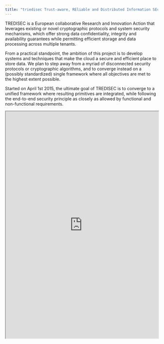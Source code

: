 ```yaml
---
title: "triedisec Trust-aware, REliable and Distributed Information SEcurity in the Cloud"
---
```


TREDISEC is a European collaborative Research and Innovation Action that leverages existing or novel cryptographic protocols and system security mechanisms, which offer strong data confidentiality, integrity and availability guarantees while permitting efficient storage and data processing across multiple tenants.

From a practical standpoint, the ambition of this project is to develop systems and techniques that make the cloud a secure and efficient place to store data. We plan to step away from a myriad of disconnected security protocols or cryptographic algorithms, and to converge instead on a (possibly standardized) single framework where all objectives are met to the highest extent possible.

Started on April 1st 2015, the ultimate goal of TREDISEC is to converge to a unified framework where resulting primitives are integrated, while following the end-to-end security principle as closely as allowed by functional and non-functional requirements.

<iframe height="750" width="100%" src="https://ewelton.github.io/ktest/wiki.html#triedisec%20Trust-aware,%20REliable%20and%20Distributed%20Information%20SEcurity%20in%20the%20Cloud"></iframe>
